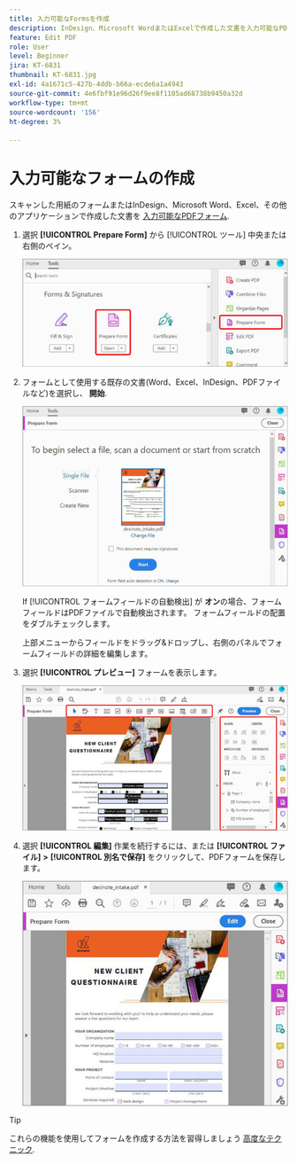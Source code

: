 ```yaml
---
title: 入力可能なFormsを作成
description: InDesign、Microsoft WordまたはExcelで作成した文書を入力可能なPDFフォームに変換する
feature: Edit PDF
role: User
level: Beginner
jira: KT-6831
thumbnail: KT-6831.jpg
exl-id: 4a1671c5-427b-4ddb-b66a-ecde6a1a4943
source-git-commit: 4e6fbf91e96d26f9ee8f1105ad68738b9450a32d
workflow-type: tm+mt
source-wordcount: '156'
ht-degree: 3%

---
```


# 入力可能なフォームの作成

スキャンした用紙のフォームまたはInDesign、Microsoft Word、Excel、その他のアプリケーションで作成した文書を [入力可能なPDFフォーム](https://www.adobe.com/jp/acrobat/online/sign-pdf.html).

1. 選択 **[!UICONTROL Prepare Form]** から [!UICONTROL ツール] 中央または右側のペイン。

   ![フォームの手順1](../assets/Form_1.png)

1. フォームとして使用する既存の文書(Word、Excel、InDesign、PDFファイルなど)を選択し、 **開始**.

   ![フォームの手順2](../assets/Form_2.png)

   If [!UICONTROL フォームフィールドの自動検出] が **オン**&#x200B;の場合、フォームフィールドはPDFファイルで自動検出されます。 フォームフィールドの配置をダブルチェックします。

   上部メニューからフィールドをドラッグ&amp;ドロップし、右側のパネルでフォームフィールドの詳細を編集します。

1. 選択 **[!UICONTROL プレビュー]** フォームを表示します。

   ![フォームの手順3](../assets/Form_3.png)

1. 選択 **[!UICONTROL 編集]** 作業を続行するには、または **[!UICONTROL ファイル]** **>** **[!UICONTROL 別名で保存]** をクリックして、PDFフォームを保存します。

   ![フォームの手順4](../assets/Form_4.png)

>[!TIP]
>
>これらの機能を使用してフォームを作成する方法を習得しましょう [高度なテクニック](../advanced-tasks/advancedforms.md).